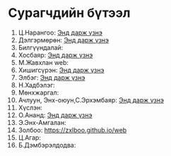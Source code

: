 # Сурагчдийн бүтээл

1. Ц.Нарангоо: [Энд дарж үзнэ](http://127.0.0.1:5500/lesson8/about.html)
2. Дэлгэрмөрөн: [Энд дарж үзнэ](https://dekudekune.github.io/portfolio)
3. Билгүүндалай:
4. Хосбаяр: [Энд дарж үзнэ](https://hosoohosbayr.github.io/First-web)
5. М.Жавхлан web:
6. Хишигсүрэн: [Энд дарж үзнэ](https://lemonboy483.github.io/LemonBoy483)
7. Элбэг: [Энд дарж үзнэ](https://elbegg.github.io/elbeggg/index.html)
8. Н.Хадбэлэг:
9. Мөнхжаргал:
10. Ачлуун, Энх-оюун,С.Эрхэмбаяр: [Энд дарж үзнэ](https://medku69.github.io/first-web/day8.html)
11. Хүслэн:
12. О.Ананд: [Энд дарж үзнэ](https://anand090724.github.io/portfolio)
13. Э.Энх-Амгалан:
14. Золбоо: https://zxlboo.github.io/web
15. Ц.Агар:
16. Б.Дэмбэрэлдодва:

